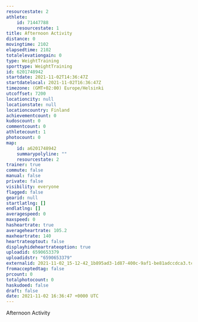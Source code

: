 ```yaml
---
resourcestate: 2
athlete:
    id: 71447788
    resourcestate: 1
title: Afternoon Activity
distance: 0
movingtime: 2102
elapsedtime: 2102
totalelevationgain: 0
type: WeightTraining
sporttype: WeightTraining
id: 6201748942
startdate: 2021-11-02T14:36:47Z
startdatelocal: 2021-11-02T16:36:47Z
timezone: (GMT+02:00) Europe/Helsinki
utcoffset: 7200
locationcity: null
locationstate: null
locationcountry: Finland
achievementcount: 0
kudoscount: 0
commentcount: 0
athletecount: 1
photocount: 0
map:
    id: a6201748942
    summarypolyline: ""
    resourcestate: 2
trainer: true
commute: false
manual: false
private: false
visibility: everyone
flagged: false
gearid: null
startlatlng: []
endlatlng: []
averagespeed: 0
maxspeed: 0
hasheartrate: true
averageheartrate: 105.2
maxheartrate: 140
heartrateoptout: false
displayhideheartrateoption: true
uploadid: 6590653379
uploadidstr: "6590653379"
externalid: 2021-11-02_15-12-42_1b895ad3-1d87-400c-9af1-be81adccdca3.tcx
fromacceptedtag: false
prcount: 0
totalphotocount: 0
haskudoed: false
draft: false
date: 2021-11-02 16:36:47 +0000 UTC
---
```

Afternoon Activity
